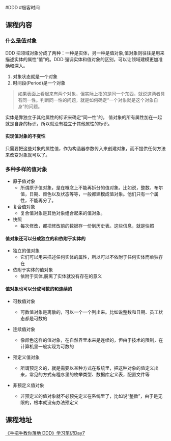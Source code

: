 #DDD #极客时间 

## 课程内容

###  什么是值对象

DDD 把领域对象分成了两种：一种是实体，另一种是值对象,值对象则往往是用来描述实体的属性“值”的。DDD 强调实体和值对象的区别，可以让领域建模更加准确和深入。

1. 对象状态就是一个对象
2. 时间段(Period)是一个对象

>如果表面上看起来有两个对象，但实际上指的是同一个东西，就说这两者具有同一性。判断同一性的问题，就是如何确定“一个对象就是这个对象自身”的问题。

实体是靠独立于其他属性的标识来确定“同一性”的。
值对象的所有属性加在一起就是自身的标识，所以就没有独立于其他属性的标识。

#### 实现值对象的不变性
只需要把这些对象的属性值，作为构造器参数传入来创建对象，而不提供任何方法来改变对象就可以了。

### 多种多样的值对象

- 原子值对象
	- 所谓原子值对象，是在概念上不能再拆分的值对象。比如说，整数、布尔值，日期、颜色以及状态等等，一般都建模成值对象。他们只有一个属性，不能再分了。
- 复合值对象
	- 复合值对象是其他对象组合起来的值对象。
- 快照
	- 每次修改，都把修改前的数据存一份到历史表。这些信息，就是快照

#### 值对象还可以分成独立的和依附于实体的

- 独立的值对象
	- 它们可以用来描述任何实体的属性，所以可以不依附于任何实体而单独存在
- 依附于实体的值对象
	- 依附于实体,脱离了实体就没有存在的意义

#### 值对象也可以分成可数的和连续的

- 可数值对象
	- 可数值对象是离散的，可以一个一个列出来。比如说整数和日期、员工状态都是可数的
- 连续值对象
	- 像颜色这样的值对象，在自然界里本来是连续的，但由于技术的限制，在计算机里一般实现为可数的

- 预定义值对象
	- 所谓预定义的，就是需要以某种方式在系统里，把这种对象的值定义出来，常见的方式有程序里的枚举类型、数据库定义表，配置文件等
- 非预定义值对象
	- 非预定义的值对象就不必预先定义在系统里了，比如说“整数”，由于是无限的，根本就没有办法预定义


## 课程地址
[《手把手教你落地 DDD》学习笔记Day7](https://time.geekbang.org/column/article/623106)